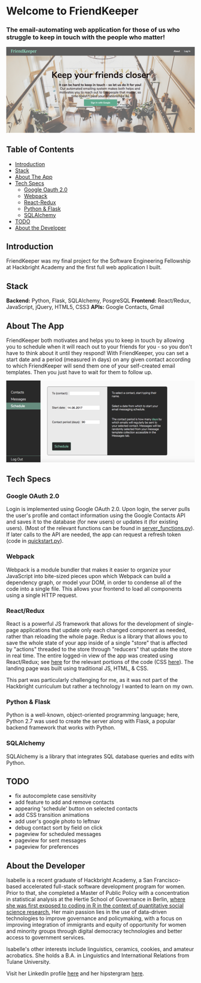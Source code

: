 # Welcome to FriendKeeper
### The email-automating web application for those of us who struggle to keep in touch with the people who matter!

![alt text](https://github.com/sloloris/hb-final-project/blob/scheduleview/static/img/landing_page_readme.png "FriendKeeper landing page.")

## Table of Contents
* [Introduction](#introduction)
* [Stack](#stack)
* [About The App](#about-app)
* [Tech Specs](#tech-specs)
    * [Google Oauth 2.0](#oauth)
    * [Webpack](#webpack)
    * [React-Redux](#react-redux)
    * [Python & Flask](#python-flask)
    * [SQLAlchemy](#sqlalchemy)
* [TODO](#todo)
* [About the Developer](#about-me)

## <a name="introduction"></a>Introduction
FriendKeeper was my final project for the Software Engineering Fellowship at Hackbright Academy and the first full web application I built. 

## <a name="stack"></a>Stack
__Backend:__ Python, Flask, SQLAlchemy, PosgreSQL
__Frontend:__ React/Redux, JavaScript, jQuery, HTML5, CSS3
__APIs:__ Google Contacts, Gmail

## <a name="about-app"></a>About The App
FriendKeeper both motivates and helps you to keep in touch by allowing you to schedule when it will reach out to your friends for you - so you don't have to think about it until they respond! With FriendKeeper, you can set a start date and a period (measured in days) on any given contact according to which FriendKeeper will send them one of your self-created email templates. Then you just have to wait for them to follow up.

![alt text](https://github.com/sloloris/hb-final-project/blob/scheduleview/static/img/scheduleview.png "ScheduleView. This portion of the app is a single-page app built complete using React/Redux.")

## <a name="tech-specs"></a>Tech Specs

### <a name="oauth"></a>Google OAuth 2.0
Login is implemented using Google OAuth 2.0. Upon login, the server pulls the user's profile and contact information using the Google Contacts API and saves it to the database (for new users) or updates it (for existing users). (Most of the relevant functions can be found in [server_functions.py](./blob/scheduleview/server_functions.py)). If later calls to the API are needed, the app can request a refresh token (code in [quickstart.py](./blob/scheduleview/quickstart.py)).

### <a name="webpack"></a>Webpack 
Webpack is a module bundler that makes it easier to organize your JavaScript into bite-sized pieces upon which Webpack can build a dependency graph, or model your DOM, in order to condense all of the code into a single file. This allows your frontend to load all components using a single HTTP request.

### <a name="react-redux"></a>React/Redux
React is a powerful JS framework that allows for the development of single-page applications that update only each changed component as needed, rather than reloading the whole page. Redux is a library that allows you to save the whole state of your app inside of a single "store" that is affected by "actions" threaded to the store through "reducers" that update the store in real time. The entire logged-in view of the app was created using React/Redux; see [here](https://github.com/sloloris/hb-final-project/tree/master/static/js) for the relevant portions of the code (CSS [here](https://github.com/sloloris/hb-final-project/tree/master/static/styles)). The landing page was built using traditional JS, HTML, & CSS.
 
This part was particularly challenging for me, as it was not part of the Hackbright curriculum but rather a technology I wanted to learn on my own.

### <a name="python-flask"></a>Python & Flask 
Python is a well-known, object-oriented programming language; here, Python 2.7 was used to create the server along with Flask, a popular backend framework that works with Python.

### <a name="sqlalchemy"></a>SQLAlchemy
SQLAlchemy is a library that integrates SQL database queries and edits with Python.

## <a name="todo"></a>TODO
* fix autocomplete case sensitivity
* add feature to add and remove contacts
* appearing 'schedule' button on selected contacts
* add CSS transition animations
* add user's google photo to leftnav
* debug contact sort by field on click
* pageview for scheduled messages
* pageview for sent messages
* pageview for preferences


## <a name="about-me"></a>About the Developer
Isabelle is a recent graduate of Hackbright Academy, a San Francisco-based accelerated full-stack software development program for women. Prior to that, she completed a Master of Public Policy with a concentration in statistical analysis at the Hertie School of Governance in Berlin, [where she was first exposed to coding in R in the context of quantitative social science research.](https://github.com/sloloris/IsabelleandDiegosFinalResearchProject/tree/master/FinalPaper) Her main passion lies in the use of data-driven technologies to improve governance and policymaking, with a focus on improving integration of immigrants and equity of opportunity for women and minority groups through digital democracy technologies and better access to government services.

Isabelle's other interests include linguistics, ceramics, cookies, and amateur acrobatics. She holds a B.A. in Linguistics and International Relations from Tulane University.

Visit her LinkedIn profile [here](https://www.linkedin.com/in/isabelle-miller/) and her hipstergram [here](https://www.instagram.com/belleandcompass/).

